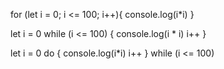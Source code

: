 for (let i = 0; i <= 100; i++){
    console.log(i*i)
}



let i = 0
while (i <= 100) {
    console.log(i * i)
    i++
}





let i = 0
do {
    console.log(i*i)
    i++
} while (i <= 100)
